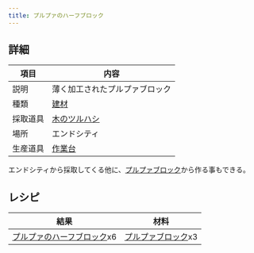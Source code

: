 ```yaml
---
title: プルプァのハーフブロック
---
```

## 詳細

|項目|内容|
|---|---|
|説明|薄く加工されたプルプァブロック|
|種類|[建材](建材)|
|採取道具|[木のツルハシ](木のツルハシ)|
|場所|エンドシティ|
|生産道具|[作業台](作業台)|

エンドシティから採取してくる他に、[プルプァブロック](プルプァブロック)から作る事もできる。

## レシピ

|結果|材料|
|---|---|
|[プルプァのハーフブロック](プルプァのハーフブロック)x6|[プルプァブロック](プルプァブロック)x3|

